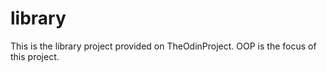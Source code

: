 # library
This is the library project provided on TheOdinProject. OOP is the focus of this project.

